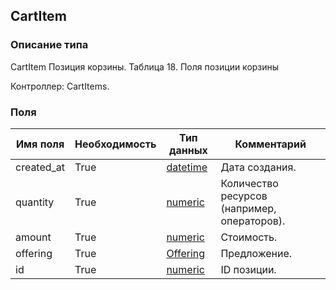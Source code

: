 
## CartItem

### Описание типа
CartItem
Позиция корзины.
Таблица 18. Поля позиции корзины

Контроллер: CartItems.

### Поля

| Имя поля | Необходимость | Тип данных | Комментарий |
|---|---|---|---|
|created_at|True|[datetime](/docs/types/datetime.md)|Дата создания.<br/>|
|quantity|True|[numeric](/docs/types/numeric.md)|Количество ресурсов (например, операторов).<br/>|
|amount|True|[numeric](/docs/types/numeric.md)|Стоимость.<br/>|
|offering|True|[Offering](/docs/types/Offering.md)|Предложение.<br/>|
|id|True|[numeric](/docs/types/numeric.md)|ID позиции.<br/>|
